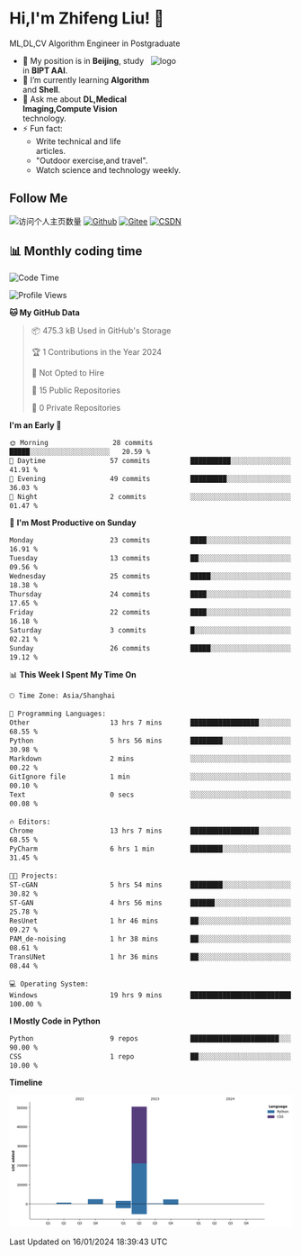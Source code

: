 <!--
**stonedada/stonedada** is a ✨ _special_ ✨ repository because its `README.md` (this file) appears on your GitHub profile.

Here are some ideas to get you started:

- 🔭 I’m currently working on ...
- 🌱 I’m currently learning ...
- 👯 I’m looking to collaborate on ...
- 🤔 I’m looking for help with ...
- 💬 Ask me about ...
- 📫 How to reach me: ...
- 😄 Pronouns: ...
- ⚡ Fun fact: ...
-->
# Hi,I'm Zhifeng Liu! 👋
ML,DL,CV Algorithm Engineer in Postgraduate

<img src="https://github-readme-stats-git-masterrstaa-rickstaa.vercel.app/api?username=stonedada&show_icons=true&count_private=true&theme=vue" alt="logo" height="160" align="right" width="50%" />

- 🔭 My position is in **Beijing**, study in **BIPT AAI**.
- 🌱 I’m currently learning **Algorithm** and **Shell**.
- 💬 Ask me about **DL,Medical Imaging,Compute Vision** technology.
- ⚡ Fun fact: 
  - Write technical and life articles.
  - "Outdoor exercise,and travel".
  - Watch science and technology weekly.

## Follow Me
![访问个人主页数量](https://komarev.com/ghpvc/?username=stonedada&color=green)
[![Github](https://img.shields.io/github/followers/stonedada?label=Github&style=social)](https://github.com/stonedada)
[![Gitee](https://img.shields.io/badge/-Gitee-EA4335?style=flat-square&logo=Gitee&logoColor=white)](https://gitee.com/liu-shitou)
[![CSDN](https://img.shields.io/badge/-CSDN-c14438?style=flat-square&logo=C&logoColor=white)](https://blog.csdn.net/weixin_43913261?type=blog)
<!--
## GitHub Infos

<img src="https://github-profile-trophy.vercel.app/?username=stonedada&theme=flat&column=7" alt="logo" height="160" align="center" style="margin: auto;" />
[![GitHub Streak](https://github-readme-streak-stats.herokuapp.com/?user=stonedada&theme=vue)](https://github.com/stonedada)

<a href="https://github.com/stonedada">
  <img src="https://github-readme-stats-git-masterrstaa-rickstaa.vercel.app/api/top-langs/?username=stonedada&layout=compact&theme=vue" />
</a>

[![Anser's wakatime stats](https://github-readme-stats.vercel.app/api/wakatime?username=stonedada&layout=compact&custom_title=Wakatime%20Stats%20(this%20week))](https://wakatime.com/@stonedada)
-->

## :bar_chart: Monthly coding time

<!--START_SECTION:waka-->
![Code Time](http://img.shields.io/badge/Code%20Time-758%20hrs%2038%20mins-blue)

![Profile Views](http://img.shields.io/badge/Profile%20Views-0-blue)

**🐱 My GitHub Data** 

> 📦 475.3 kB Used in GitHub's Storage 
 > 
> 🏆 1 Contributions in the Year 2024
 > 
> 🚫 Not Opted to Hire
 > 
> 📜 15 Public Repositories 
 > 
> 🔑 0 Private Repositories 
 > 
**I'm an Early 🐤** 

```text
🌞 Morning                28 commits          █████░░░░░░░░░░░░░░░░░░░░   20.59 % 
🌆 Daytime                57 commits          ██████████░░░░░░░░░░░░░░░   41.91 % 
🌃 Evening                49 commits          █████████░░░░░░░░░░░░░░░░   36.03 % 
🌙 Night                  2 commits           ░░░░░░░░░░░░░░░░░░░░░░░░░   01.47 % 
```
📅 **I'm Most Productive on Sunday** 

```text
Monday                   23 commits          ████░░░░░░░░░░░░░░░░░░░░░   16.91 % 
Tuesday                  13 commits          ██░░░░░░░░░░░░░░░░░░░░░░░   09.56 % 
Wednesday                25 commits          █████░░░░░░░░░░░░░░░░░░░░   18.38 % 
Thursday                 24 commits          ████░░░░░░░░░░░░░░░░░░░░░   17.65 % 
Friday                   22 commits          ████░░░░░░░░░░░░░░░░░░░░░   16.18 % 
Saturday                 3 commits           █░░░░░░░░░░░░░░░░░░░░░░░░   02.21 % 
Sunday                   26 commits          █████░░░░░░░░░░░░░░░░░░░░   19.12 % 
```


📊 **This Week I Spent My Time On** 

```text
🕑︎ Time Zone: Asia/Shanghai

💬 Programming Languages: 
Other                    13 hrs 7 mins       █████████████████░░░░░░░░   68.55 % 
Python                   5 hrs 56 mins       ████████░░░░░░░░░░░░░░░░░   30.98 % 
Markdown                 2 mins              ░░░░░░░░░░░░░░░░░░░░░░░░░   00.22 % 
GitIgnore file           1 min               ░░░░░░░░░░░░░░░░░░░░░░░░░   00.10 % 
Text                     0 secs              ░░░░░░░░░░░░░░░░░░░░░░░░░   00.08 % 

🔥 Editors: 
Chrome                   13 hrs 7 mins       █████████████████░░░░░░░░   68.55 % 
PyCharm                  6 hrs 1 min         ████████░░░░░░░░░░░░░░░░░   31.45 % 

🐱‍💻 Projects: 
ST-cGAN                  5 hrs 54 mins       ████████░░░░░░░░░░░░░░░░░   30.82 % 
ST-GAN                   4 hrs 56 mins       ██████░░░░░░░░░░░░░░░░░░░   25.78 % 
ResUnet                  1 hr 46 mins        ██░░░░░░░░░░░░░░░░░░░░░░░   09.27 % 
PAM_de-noising           1 hr 38 mins        ██░░░░░░░░░░░░░░░░░░░░░░░   08.61 % 
TransUNet                1 hr 36 mins        ██░░░░░░░░░░░░░░░░░░░░░░░   08.44 % 

💻 Operating System: 
Windows                  19 hrs 9 mins       █████████████████████████   100.00 % 
```

**I Mostly Code in Python** 

```text
Python                   9 repos             ██████████████████████░░░   90.00 % 
CSS                      1 repo              ██░░░░░░░░░░░░░░░░░░░░░░░   10.00 % 
```



**Timeline**

![Lines of Code chart](https://raw.githubusercontent.com/stonedada/stonedada/main/assets/bar_graph.png)


 Last Updated on 16/01/2024 18:39:43 UTC
<!--END_SECTION:waka-->